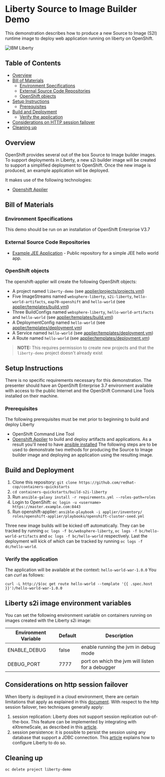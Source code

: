 # Liberty Source to Image Builder Demo

This demonstration describes how to produce a new Source to Image (S2I) runtime image to deploy web application running on liberty on OpenShift.

![IBM Liberty](https://browser-call.wasdev.developer.ibm.com/assets/liberty_logo_transp.png "IBM Liberty")

## Table of Contents

* [Overview](#overview)
* [Bill of Materials](#bill-of-materials)
  * [Environment Specifications](#environment-specifications)
  * [External Source Code Repositories](#external-source-code-repositories)
  * [OpenShift objects](#openshift-objects)
* [Setup Instructions](#setup-instructions)
  * [Prerequisites](#prerequisites)
* [Build and Deployment](#build-and-deployment)
  * [Verify the application](#verify-the-application)
* [Considerations on HTTP session failover](#considerations-on-http-session-failover)
* [Cleaning up](#cleaning-up)


## Overview

OpenShift provides several out of the box Source to Image builder images. To support deployments in Liberty, a new s2i builder image will be created to support a simplified deployment to OpenShift. Once the new image is produced, an example application will be deployed.

It makes use of the following technologies:

* [Openshift Applier](https://github.com/redhat-cop/openshift-applier)

## Bill of Materials

### Environment Specifications

This demo should be run on an installation of OpenShift Enterprise V3.7

### External Source Code Repositories

* [Example JEE Application](https://github.com/efsavage/hello-world-war) -  Public repository for a simple JEE hello world app.

### OpenShift objects

The openshift-applier will create the following OpenShift objects:
* A project named `liberty-demo` (see [applier/projects/projects.yml](applier/projects/projects.yml))
* Five ImageStreams named `websphere-liberty`, `s2i-liberty`, `hello-world-artifacts`, `eap70-openshift` and `hello-world` (see [applier/templates/build.yml](applier/templates/build.yml))
* Three BuildConfigs named `websphere-liberty`, `hello-world-artifacts` and `hello-world` (see [applier/templates/build.yml](applier/templates/build.yml))
* A DeploymentConfig named `hello-world` (see [applier/templates/deployment.ym](applier/templates/deployment.yml))
* A Service named `hello-world` (see [applier/templates/deployment.ym](applier/templates/deployment.yml))
* A Route named `hello-world` (see [applier/templates/deployment.ym](applier/templates/deployment.yml))

>**NOTE:** This requires permission to create new projects and that the `liberty-demo` project doesn't already exist

## Setup Instructions

There is no specific requirements necessary for this demonstration. The presenter should have an OpenShift Enterprise 3.7 environment available with access to the public Internet and the OpenShift Command Line Tools installed on their machine.

### Prerequisites

The following prerequisites must be met prior to beginning to build and deploy Liberty

* OpenShift Command Line Tool
* [Openshift Applier](https://github.com/redhat-cop/openshift-applier) to build and deploy artifacts and applications. As a result you'll need to have [ansible installed](http://docs.ansible.com/ansible/latest/intro_installation.html)
The following steps are to be used to demonstrate two methods for producing the Source to Image builder image and deploying an application using the resulting image.

## Build and Deployment

1. Clone this repository: `git clone https://github.com/redhat-cop/containers-quickstarts`
2. `cd containers-quickstarts/build-s2i-liberty`
3. Run `ansible-galaxy install -r requirements.yml --roles-path=roles`
4. Login to OpenShift: `oc login -u <username> https://master.example.com:8443`
5. Run openshift-applier: `ansible-playbook -i applier/inventory/ roles/openshift-applier/playbooks/openshift-cluster-seed.yml`

Three new image builds will be kicked off automatically. They can be tracked by running `oc logs -f bc/websphere-liberty`, `oc logs -f bc/hello-world-artifacts` and `oc logs -f bc/hello-world` respectively.
Last the deployment will kick of which can be tracked by running `oc logs -f dc/hello-world`.

### Verify the application

The application will be available at the context: `hello-world-war-1.0.0`
You can *curl* as follows:
```
curl -L http://$(oc get route hello-world --template '{{ .spec.host }}')/hello-world-war-1.0.0
```

## Liberty s2i image environment variables

You can set the following environment variable on containers running on images created with the Liberty s2i image:

| Environment Variable | Default | Description |
|----------------------|---------|-------------|
| ENABLE_DEBUG         | false   | enable running the jvm in debug mode |
| DEBUG_PORT           | 7777    | port on which the jvm will listen for a debugger |


## Considerations on http session failover

When liberty is deployed in a cloud environment, there are certain limitations that apply as explained in this [document](http://www.ibm.com/support/knowledgecenter/en/SSD28V_8.5.5/com.ibm.websphere.wlp.core.doc/ae/cwlp_paas_restrict.html).
With respect to the http session failover, two techniques generally apply:

1. session replication: Liberty does not support session replication out-of-the-box. This feature can be implemented by integrating with eXtremeScale, as described in this [article](http://www.ibm.com/support/knowledgecenter/SSTVLU_8.6.0/com.ibm.websphere.extremescale.doc/cxshttpsession.html?view=embed).  
2. session persistence: it is possible to persist the session using any database that support a JDBC connection. This [article](http://www.ibm.com/support/knowledgecenter/en/SSD28V_8.5.5/com.ibm.websphere.base.doc/ae/tprs_cnfp.html) explains how to configure Liberty to do so.

## Cleaning up
```
oc delete project liberty-demo
```
